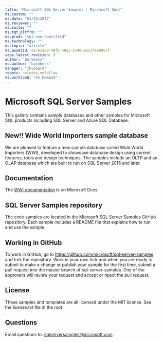 ```yaml
---
title: "Microsoft SQL Server Samples | Microsoft Docs"
ms.custom: ""
ms.date: "01/19/2017"
ms.reviewer: ""
ms.suite: ""
ms.tgt_pltfrm: ""
ms.prod: "sql-non-specified"
ms.technology: ""
ms.topic: "article"
ms.assetid: d67e31d0-49fb-40d3-b340-95c1fe00957f
caps.latest.revision: 3
author: "BarbKess"
ms.author: "barbkess"
manager: "jhubbard"
robots: noindex,nofollow
ms.workload: "On Demand"
---
```

# Microsoft SQL Server Samples
This gallery contains sample databases and other samples for Microsoft SQL products including SQL Server and Azure SQL Database.   

## New!! Wide World Importers sample database

We are pleased to feature a new sample database called Wide World Importers (WWI), developed to showcase database design using current features, tools and design techniques. The samples include an OLTP and an OLAP database which are built to run on SQL Server 2016 and later. 

## Documentation
The [WWI documentation](./world-wide-importers/wide-world-importers-documentation.md) is on Microsoft Docs.   
  

## SQL Server Samples repository
The code samples are located in the [Microsoft SQL Server Samples](https://github.com/microsoft/sql-server-samples) GitHub repository. Each sample includes a README file that explains how to run and use the sample. 

## Working in GitHub
To work in GitHub, go to https://github.com/microsoft/sql-server-samples and fork the repository. Work in your own fork and when you are ready to submit to make a change or publish your sample for the first time, submit a pull request into the master branch of sql-server-samples. One of the approvers will review your request and accept or reject the pull request.

## License
These samples and templates are all licensed under the MIT license. See the license.txt file in the root.

## Questions
Email questions to: sqlserversamples@microsoft.com.
